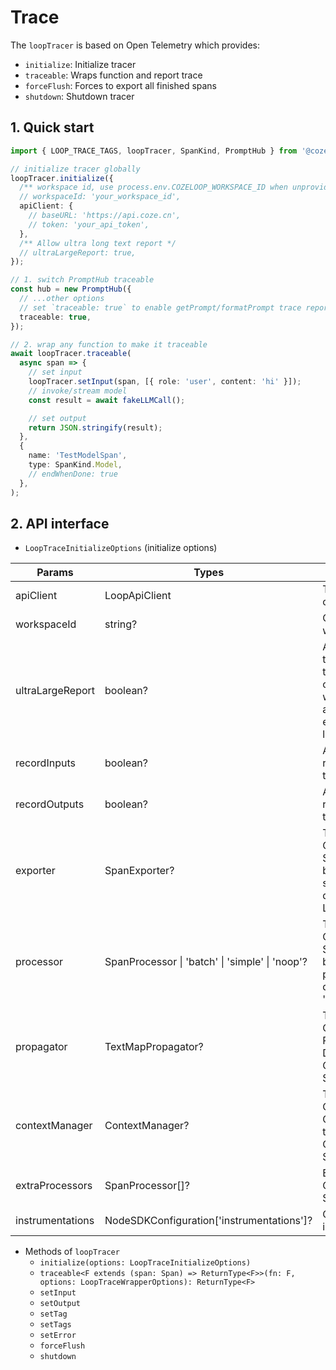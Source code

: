 # Trace

The `loopTracer` is based on Open Telemetry which provides:
* `initialize`: Initialize tracer
* `traceable`: Wraps function and report trace
* `forceFlush`: Forces to export all finished spans
* `shutdown`: Shutdown tracer

## 1. Quick start
```typescript
import { LOOP_TRACE_TAGS, loopTracer, SpanKind, PromptHub } from '@cozeloop/ai';

// initialize tracer globally
loopTracer.initialize({
  /** workspace id, use process.env.COZELOOP_WORKSPACE_ID when unprovided */
  // workspaceId: 'your_workspace_id',
  apiClient: {
    // baseURL: 'https://api.coze.cn',
    // token: 'your_api_token',
  },
  /** Allow ultra long text report */
  // ultraLargeReport: true,
});

// 1. switch PromptHub traceable
const hub = new PromptHub({
  // ...other options
  // set `traceable: true` to enable getPrompt/formatPrompt trace report
  traceable: true,
});

// 2. wrap any function to make it traceable
await loopTracer.traceable(
  async span => {
    // set input
    loopTracer.setInput(span, [{ role: 'user', content: 'hi' }]);
    // invoke/stream model
    const result = await fakeLLMCall();

    // set output
    return JSON.stringify(result);
  },
  {
    name: 'TestModelSpan',
    type: SpanKind.Model,
    // endWhenDone: true
  },
);
```

## 2. API interface

* `LoopTraceInitializeOptions` (initialize options)

| Params | Types | Description |
|--------|-------|-------------|
| apiClient | LoopApiClient | The Loop API client |
| workspaceId | string? | CozeLoop workspace ID |
| ultraLargeReport | boolean? | Allow ultra long text report. If true, the entire content of input and output will be uploaded and reported when exceed the length limit |
| recordInputs | boolean? | Allow input info reporting. Default: true |
| recordOutputs | boolean? | Allow output info reporting. Default: true |
| exporter | SpanExporter? | The OpenTelemetry SpanExporter to be used for sending traces data. Default: LoopTraceExporter |
| processor | SpanProcessor \| 'batch' \| 'simple' \| 'noop'? | The OpenTelemetry SpanProcessor to be used for processing traces data. Default: 'batch' |
| propagator | TextMapPropagator? | The OpenTelemetry Propagator to use. Defaults to OpenTelemetry SDK defaults |
| contextManager | ContextManager? | The OpenTelemetry ContextManager to use. Defaults to OpenTelemetry SDK defaults |
| extraProcessors | SpanProcessor[]? | Extra OpenTelemetry SpanProcessor |
| instrumentations | NodeSDKConfiguration['instrumentations']? | Custom instrumentations |

* Methods of `loopTracer`
  * `initialize(options: LoopTraceInitializeOptions)`
  * `traceable<F extends (span: Span) => ReturnType<F>>(fn: F, options: LoopTraceWrapperOptions): ReturnType<F>`
  * `setInput`
  * `setOutput`
  * `setTag`
  * `setTags`
  * `setError`
  * `forceFlush`
  * `shutdown`

